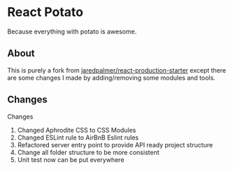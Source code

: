 # React Potato

Because everything with potato is awesome.

## About
This is purely a fork from [jaredpalmer/react-production-starter](https://github.com/jaredpalmer/react-production-starter) except there are some changes I made by adding/removing some modules and tools.

## Changes
Changes

1. Changed Aphrodite CSS to CSS Modules
2. Changed ESLint rule to AirBnB Eslint rules
3. Refactored server entry point to provide API ready project structure
4. Change all folder structure to be more consistent
5. Unit test now can be put everywhere
